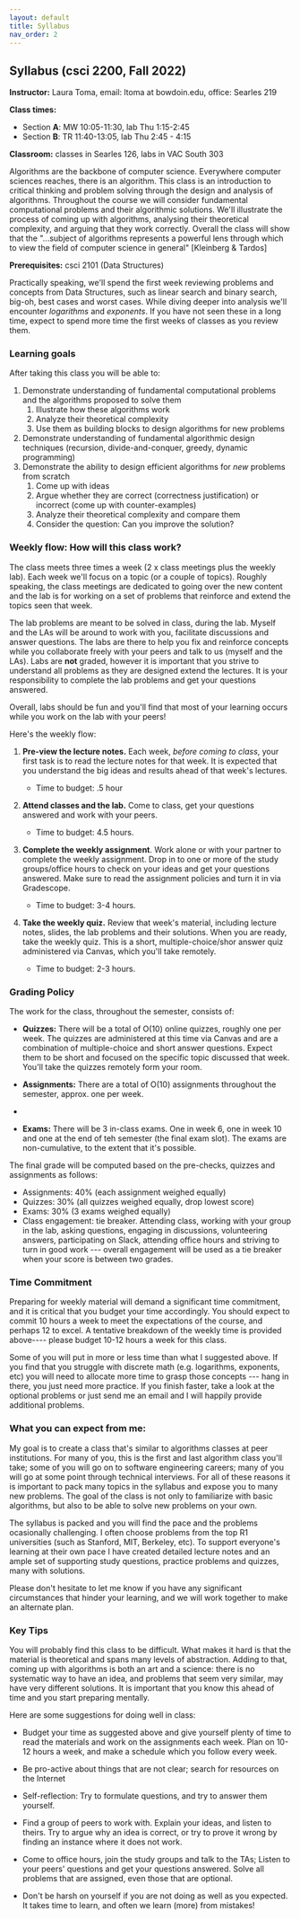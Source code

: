 ```yaml
---
layout: default 
title: Syllabus
nav_order: 2
---
```



## Syllabus (csci 2200, Fall 2022)


__Instructor:__ Laura Toma, email: ltoma at bowdoin.edu, office: Searles 219 

__Class times:__ 
- Section __A__: MW 10:05-11:30, lab Thu 1:15-2:45
- Section __B__: TR 11:40-13:05, lab Thu 2:45 - 4:15 

__Classroom:__  classes in Searles 126, labs in VAC South 303 


Algorithms are the backbone of computer science. Everywhere computer sciences reaches, there is an algorithm.  This class is an introduction to critical thinking and problem solving through the design and analysis of algorithms.   Throughout the course we will consider fundamental computational problems and their algorithmic solutions. We'll illustrate the process of coming up with algorithms, analysing their theoretical complexity, and arguing that they  work correctly. Overall the class will show that the "...subject of algorithms represents a powerful lens through which to view the field of computer science in general" [Kleinberg & Tardos]

**Prerequisites:** csci 2101 (Data Structures)

Practically speaking, we'll spend the first week reviewing problems and concepts from Data Structures, such as linear search and binary search, big-oh,  best cases and worst cases. While diving deeper into analysis we'll encounter _logarithms_ and _exponents_. If you have not seen these in a long time, expect to spend more time the first weeks of classes as you review them.  

### Learning goals 

After taking this class you will be able to: 

  1. Demonstrate understanding of fundamental computational problems and the algorithms proposed to solve them
      1. Illustrate how these algorithms work
      2. Analyze their theoretical complexity 
      3. Use them as building blocks to design algorithms for new problems 
  2. Demonstrate understanding of fundamental algorithmic design techniques (recursion, divide-and-conquer, greedy, dynamic programming)
  3. Demonstrate the ability to design efficient algorithms for _new_ problems  from scratch 
      1. Come up with ideas
      2. Argue whether they are correct (correctness justification) or incorrect (come up with counter-examples)
      3. Analyze their theoretical complexity and compare them
      4. Consider the question: Can you improve the solution?
  



### Weekly flow: How will this class work?

The class meets three times a week (2 x class meetings plus the weekly lab). Each week we'll focus on a topic (or a couple of topics).  Roughly speaking, the class meetings are dedicated to going over the new content and the  lab is for working on a set of problems that reinforce and extend the topics seen that week. 

The lab problems are meant to be solved in class, during the lab. Myself and the LAs will be around to work with you, facilitate discussions and answer  questions. The labs are there to help you fix and reinforce concepts while you collaborate freely with your peers and talk to us (myself and the LAs). Labs are __not__ graded, however it is important that you strive to understand all problems as they are designed  extend the lectures.  It is your responsibility to complete the lab problems and get your questions answered.   

Overall, labs should be fun and you'll find that most of your learning occurs while you work on the lab with your peers! 


Here's the weekly flow:

  1. **Pre-view the lecture notes.**    Each week, _before coming to class_, your first task is to read  the lecture notes for that week. It is expected that you understand the big ideas and results ahead of that week's lectures.   
   
     * Time to budget: .5 hour
           
  2. **Attend classes and the lab.** Come to class,  get your questions answered and work with your peers.  
 
     * Time to budget: 4.5 hours. 
  
  3.  **Complete the weekly assignment**. Work alone or with your partner to complete the weekly assignment.  Drop in to one or more of the study groups/office hours to check on your ideas and get your questions answered. Make sure to read the assignment policies and turn it in via Gradescope. 
   
      * Time to budget: 3-4 hours.   
 
  4. **Take the weekly quiz.** Review  that week's material, including lecture notes, slides, the lab problems and their solutions.  When you are ready,  take the weekly quiz. This is a short, multiple-choice/shor answer quiz administered via Canvas, which you'll take remotely. 
    
     * Time to budget: 2-3 hours.  

  
### Grading Policy 

The work for the class, throughout the semester, consists of:  

- __Quizzes:__ There will be a total of O(10) online quizzes,   roughly one per week. The quizzes are administered at this time via Canvas  and are  a combination of multiple-choice and short answer questions. Expect them to be short and focused on the specific topic discussed that week.  You'll take the quizzes remotely form your room. 

- __Assignments:__ There are a total of O(10) assignments throughout the semester, approx. one per week. 
- 
- __Exams:__ There will be 3 in-class exams. One in week 6, one in week 10 and one at the end of teh semester (the final exam slot).  The exams are non-cumulative, to the extent that it's possible.


The final grade will be computed based on the  pre-checks, quizzes and  assignments as follows: 

* Assignments:    40%  (each assignment weighed equally)
* Quizzes:        30%  (all quizzes weighed equally, drop  lowest score)
* Exams:          30% (3 exams weighed equally)
* Class engagement: tie breaker.  Attending class, working with your group in the lab, asking questions, engaging in discussions, volunteering answers,  participating on Slack, attending office hours and striving to turn in good work --- overall engagement will be used as a tie breaker when your score is between two grades.  



### Time Commitment
Preparing for weekly material will demand a significant time commitment, and it is critical that you budget your time accordingly.  You should expect to commit 10 hours a week to meet the expectations of the course, and perhaps 12 to excel. A tentative breakdown of the weekly time is provided above---- please budget 10-12 hours a week for this class.

Some of you will put in more or less time than what I suggested above.  If you find that you struggle with discrete math (e.g. logarithms, exponents, etc) you will need to allocate more time to grasp those concepts --- hang in there, you just need more practice. If you finish faster, take a look at the optional problems or just send me an email and I will happily provide additional problems.



### What you can expect from me: 
My goal is to create a class that's similar to algorithms classes at peer institutions. For many of you, this is the first and last algorithm class you'll take; some of you will go on to software engineering careers; many of you will go at some point through technical interviews. For all of these reasons it is important to pack  many topics  in the syllabus and expose you to many new problems.  The goal of the class is not only to  familiarize with basic algorithms, but also to be able to solve new problems on your own. 

The  syllabus is packed and you will find the pace and the problems ocasionally challenging. I often choose problems from the top R1 universities (such as Stanford, MIT, Berkeley, etc). To support everyone's learning at their own pace  I have created detailed lecture notes and an ample set of supporting study questions, practice problems and quizzes, many with solutions.

Please don't hesitate to let me know if you have any significant circumstances that hinder your learning, and we will work together to make an alternate plan.   



### Key Tips
You will probably find this class to be difficult. What makes it hard is that the material is theoretical and spans many levels of abstraction. Adding to that, coming up with algorithms is both an art and a science: there is no systematic way to have an idea, and problems that seem very similar, may have very different solutions. It is important that you know this ahead of time and you start preparing mentally.

Here are some suggestions for doing well in class:

* Budget your time as suggested above and give yourself plenty of time to read the materials and work on the assignments each week. Plan on 10-12 hours a week, and make a schedule which you follow every week. 

* Be pro-active about things that are not clear; search for resources on the Internet

* Self-reflection: Try to formulate questions, and try to answer them yourself.

* Find a group of peers to work with. Explain your ideas, and listen to theirs. Try to argue why an idea is correct, or try to prove it wrong by finding an instance where it does not work.

* Come to office hours, join the study groups and talk to the TAs; Listen to your peers' questions and get your questions answered.
Solve all problems that are assigned, even those that are optional.

* Don't be harsh on yourself if you are not doing as well as you expected. It takes time to learn, and often we learn (more) from mistakes! 

